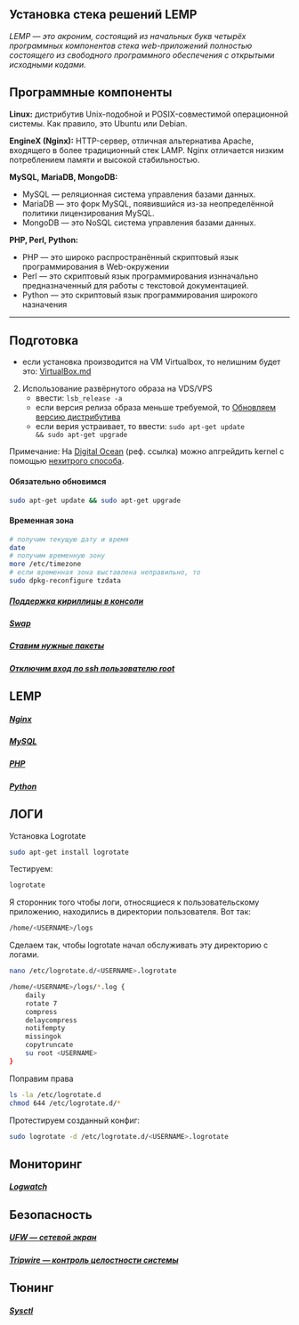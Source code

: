 Установка стека решений LEMP
---------------------------

_LEMP — это акроним, состоящий из начальных букв четырёх программных компонентов стека web-приложений полностью состоящего из свободного программного обеспечения с открытыми исходными кодами._

## Программные компоненты

__Linux:__ дистрибутив Unix-подобной и POSIX-совместимой операционной системы.  Как правило, это Ubuntu или Debian.

__EngineX (Nginx):__ HTTP-сервер, отличная альтернатива Apache, входящего в более традиционный стек LAMP. Nginx отличается низким потреблением памяти и высокой стабильностью.

__MySQL, MariaDB, MongoDB:__ 
- MySQL — реляционная система управления базами данных. 
- MariaDB — это форк MySQL, появившийся из-за неопределённой политики лицензирования MySQL. 
- MongoDB — это NoSQL система управления базами данных.

__PHP, Perl, Python:__ 
- PHP — это широко распространённый скриптовый язык программирования в Web-окружении
- Perl — это скриптовый язык программирования изнначально предназначенный для работы с текстовой документацией.
- Python — это скриптовый язык программирования широкого назначения

----------------------------------

## Подготовка

- если установка производится на VM Virtualbox, то нелишним будет это: [VirtualBox.md](../VirtualBox/README.md)
2. Использование развёрнутого образа на VDS/VPS
    - ввести: <code>lsb_release -a</code>
    - если версия релиза образа меньше требуемой, то [Обновляем версию дистрибутива](../Misc/ReleaseUpgrade.md)
    - если верия устраивает, то ввести: <code>sudo apt-get update && sudo apt-get upgrade</code>

Примечание:
На [Digital Ocean]( https://www.digitalocean.com/?refcode=bbc4266b0488
) (реф. ссылка) можно апгрейдить kernel с помощью [нехитрого способа](../Misc/DOKernelUpgrade.md). 

#### Обязательно обновимся
```bash
sudo apt-get update && sudo apt-get upgrade
```

#### Временная зона
```bash
# получим текущую дату и время
date
# получим временную зону
more /etc/timezone
# если временная зона выставлена неправильно, то
sudo dpkg-reconfigure tzdata
```


##### [Поддержка кириллицы в консоли](../Misc/CyrillicConsole.md)

##### [Swap](../Misc/Swap.md)

##### [Ставим нужные пакеты](./NecessaryPackages.md)

##### [Отключим вход по ssh пользователю root](../Misc/SshDisableRoot.md)


## LEMP

##### [Nginx](./Nginx.md)
##### [MySQL](./MySQL.md)
##### [PHP](./PHP.md)
##### [Python](./Python.md)

## ЛОГИ

Установка Logrotate
```bash
sudo apt-get install logrotate
```

Тестируем:
```bash
logrotate
```

Я сторонник того чтобы логи, относящиеся к пользовательскому приложению, находились в директории пользователя. Вот так:
```bash
/home/<USERNAME>/logs
```

Сделаем так, чтобы logrotate начал обслуживать эту директорию с логами.
```bash
nano /etc/logrotate.d/<USERNAME>.logrotate

/home/<USERNAME>/logs/*.log {
    daily
    rotate 7
    compress
    delaycompress
    notifempty
    missingok
    copytruncate
    su root <USERNAME>
}
```

Поправим права
```bash
ls -la /etc/logrotate.d
chmod 644 /etc/logrotate.d/*
```

Протестируем созданный конфиг:
```bash
sudo logrotate -d /etc/logrotate.d/<USERNAME>.logrotate
```


## Мониторинг 

##### [Logwatch](./Logwatch.md)

## Безопасность

##### [UFW — сетевой экран](./UFW.md)
##### [Tripwire — контроль целостности системы](./Tripwire.md)

## Тюнинг

##### [Sysctl](./Sysctl.md)
